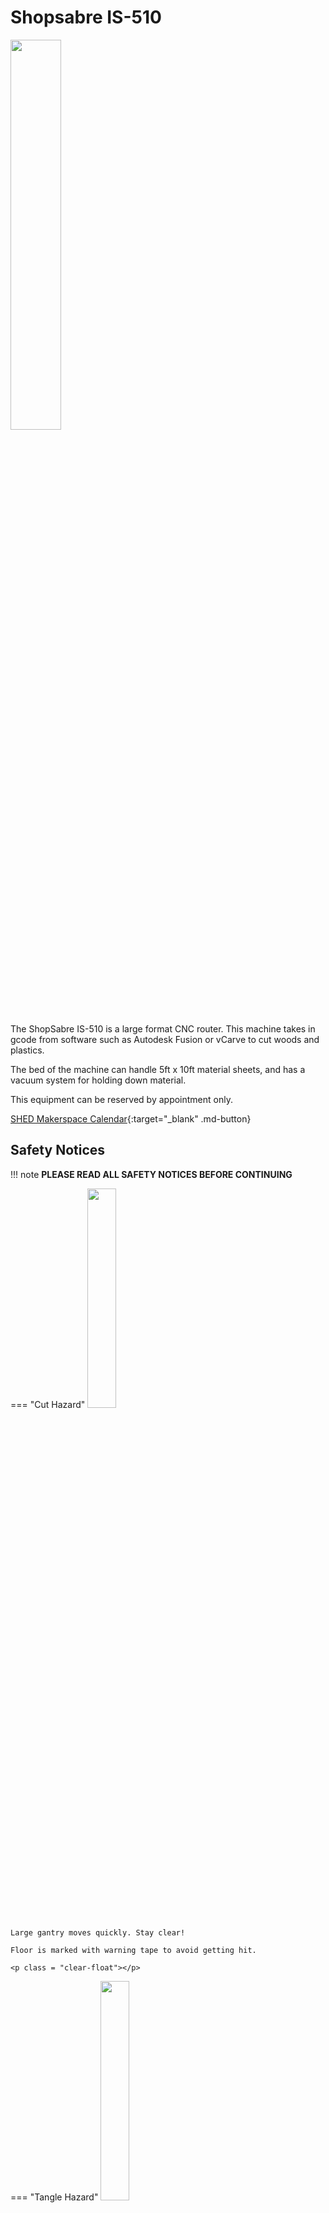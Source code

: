 # Shopsabre IS-510

<img src="../assets/shopsabre/shopsabre.jpg" class="image-float-right" width=40%>

The ShopSabre IS-510 is a large format CNC router. This machine takes in gcode from software such as Autodesk Fusion or vCarve to cut woods and plastics.

The bed of the machine can handle 5ft x 10ft material sheets, and has a vacuum system for holding down material.

This equipment can be reserved by appointment only.

[SHED Makerspace Calendar](){:target="_blank" .md-button}

<p class = "clear-float"></p>

## Safety Notices

!!! note
    **PLEASE READ ALL SAFETY NOTICES BEFORE CONTINUING**

=== "Cut Hazard"
    <img src="..\assets\cut_hazard.webp" class="image-float-right" width=30%>

    Large gantry moves quickly. Stay clear!

    Floor is marked with warning tape to avoid getting hit.

    <p class = "clear-float"></p>

=== "Tangle Hazard"
    <img src="..\assets\tangle_hazard.webp" class="image-float-right" width=30%>

    Wear short sleeves or roll up long sleeves

    Secure loose clothing

    Tie up and tuck in long hair

    Remove lanyards, jewelry, gloves, etc.

    <p class = "clear-float"></p>

=== "Debris Hazard"
    <img src="..\assets\debris_hazard.webp" class="image-float-right" width=30%>

    Safety glasses mandatory.

    Blast shield can be placed, as well.

    <p class = "clear-float"></p>

## Requirements for Use

Due to the advanced nature of this equipment, there isn't a simple process for use. The SHED Makerspace isn't a job shop, where materials can be dropped off and cut. We request that the user puts in the effort to learn how to use the equipment, along with programming.

1. Prepare your model / vectors for cutting
2. Program using Autodesk Fusion or vCarve (available on all Makerspace classroom computers)
3. Submit your program to [make@rit.edu](mailto:make@rit.edu) (.f3d for Fusion, .crv for vCarve)
4. Schedule a time that works best for you Mon-Fri 9-5 to meet with Professional Staff
    - Check the calendar to avoid overlaps
5. Your program gets reviewed, checked for errors, issues, etc.
6. Come in and go over the setup of the machine and we run the parts
    - You are required to be present for the duration of the cut

Once you've completed this process a few times, we can validate your account to run this without supervision. At that point you can schedule time to come in and use it at your leisure.    

<div class="grid" markdown>

[vCarve Tutorials](https://www.vectric.com/support/tutorials/vcarve-pro/?){:target="_blank" .md-button}

[Fusion CAM Tutorial](https://www.autodesk.com/learn/ondemand/course/learn-fusion-360-for-cam-in-90-minutes){:target="_blank" .md-button}

[Fusion - Arrange Function](https://help.autodesk.com/view/fusion360/ENU/?guid=NST-ARR-SELECT){:target="_blank" .md-button}

</div>

## Tooling
<img src="..\assets\shopsabre\types.png" class="image-float-right" width=45%>
The SHED stocks nominally sized tooling of 1/8, 1/4, 3/8, and 1/2. We have different cutting geometries, as well (up-cut, down-cut, compression, 0-flute)

For depth of cut, it varies depending on the cutting geometry. For compression bits, you want to make your first pass at 1.5 x Diameter to get into the down cutting geometry. Otherwise, you should be cutting less than 1/2 of the diameter cutter. For stepover, you typically want 30-45% of the cutter diameter in wood / plastics.

Feed rate is a function of the materials SFM, diameter of the cutter, and amount of material being removed. Below is a baseline chart for nominally sized endmills. Depending on material, fixturing, etc. some of these values may need to fluctuate.

<img src="..\assets\shopsabre\cutting_data.png" class="image-float-left" width=50%>

<p class = "clear-float"></p>
